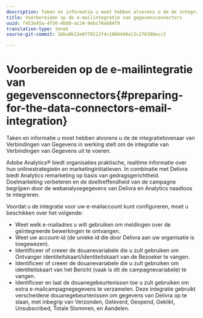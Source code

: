 ```yaml
---
description: Taken en informatie u moet hebben alvorens u de de integratietovenaar van Verbindingen van Gegevens in werking stelt om de integratie van Verbindingen van Gegevens uit te voeren.
title: Voorbereiden op de e-mailintegratie van gegevensconnectors
uuid: f453e45a-4f56-4bb0-ac24-9ebc78e684f9
translation-type: tm+mt
source-git-commit: 16ba0b12e0f70112f4c10804d0a13c278388ecc2

---
```



# Voorbereiden op de e-mailintegratie van gegevensconnectors{#preparing-for-the-data-connectors-email-integration}

Taken en informatie u moet hebben alvorens u de de integratietovenaar van Verbindingen van Gegevens in werking stelt om de integratie van Verbindingen van Gegevens uit te voeren.

Adobe Analytics® biedt organisaties praktische, realtime informatie over hun onlinestrategieën en marketinginitiatieven. In combinatie met Delivra biedt Analytics remarketing op basis van gedragsgerichtheid. Doelmarketing verbeteren en de doeltreffendheid van de campagne begrijpen door de webanalysegegevens van Delivra en Analytics naadloos te integreren.

Voordat u de integratie voor uw e-mailaccount kunt configureren, moet u beschikken over het volgende:

* Weet welk e-mailadres u wilt gebruiken om meldingen over de geïntegreerde bewerkingen te ontvangen.
* Weet uw account-id (de unieke id die door Delivra aan uw organisatie is toegewezen).
* Identificeer of creeer de douanevariabele die u zult gebruiken om Ontvanger identiteitskaart/identiteitskaart van de Bezoeker te vangen.
* Identificeer of creeer de douanevariabele die u zult gebruiken om identiteitskaart van het Bericht (vaak is dit de campagnevariabele) te vangen.
* Identificeer en laat de douanegebeurtenissen toe u zult gebruiken om extra e-mailcampagnegegevens te verzamelen. Deze integratie gebruikt verscheidene douanegebeurtenissen om gegevens van Delivra op te slaan, met inbegrip van Verzonden, Geleverd, Geopend, Geklikt, Unsubscribed, Totale Stommen, en Aandelen.

